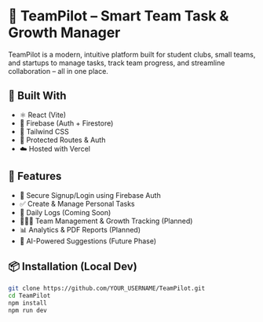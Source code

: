 # 🚀 TeamPilot – Smart Team Task & Growth Manager

TeamPilot is a modern, intuitive platform built for student clubs, small teams, and startups to manage tasks, track team progress, and streamline collaboration – all in one place.

## 🔧 Built With

- ⚛️ React (Vite)
- 🧠 Firebase (Auth + Firestore)
- 💨 Tailwind CSS
- 🔐 Protected Routes & Auth
- ☁️ Hosted with Vercel

## 📸 Features

- 🔐 Secure Signup/Login using Firebase Auth
- ✅ Create & Manage Personal Tasks
- 📅 Daily Logs (Coming Soon)
- 🧑‍🤝‍🧑 Team Management & Growth Tracking (Planned)
- 📊 Analytics & PDF Reports (Planned)
- 💬 AI-Powered Suggestions (Future Phase)

## 📦 Installation (Local Dev)

```bash
git clone https://github.com/YOUR_USERNAME/TeamPilot.git
cd TeamPilot
npm install
npm run dev
